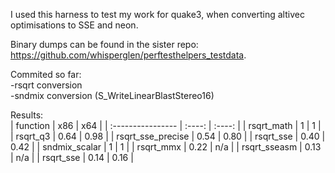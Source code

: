 I used this harness to test my work for quake3, when converting altivec optimisations to SSE and neon.

Binary dumps can be found in the sister repo: https://github.com/whisperglen/perftesthelpers_testdata.

Commited so far:<br>
-rsqrt conversion<br>
-sndmix conversion (S_WriteLinearBlastStereo16)<br>

Results:<br>
| function          |  x86   |  x64   |
| :---------------- | :----: | :----: |
| rsqrt_math        |  1     | 1      |
| rsqrt_q3          |  0.64  | 0.98   |
| rsqrt_sse_precise |  0.54  | 0.80   |
| rsqrt_sse         |  0.40  | 0.42   |
| sndmix_scalar     |  1     | 1      |
| rsqrt_mmx         |  0.22  | n/a    |
| rsqrt_sseasm      |  0.13  | n/a    |
| rsqrt_sse         |  0.14  | 0.16   |
